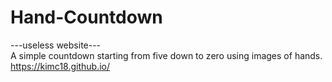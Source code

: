 # Hand-Countdown
---useless website--- <br/>
A simple countdown starting from five down to zero using images of hands.<br/>
https://kimc18.github.io/
